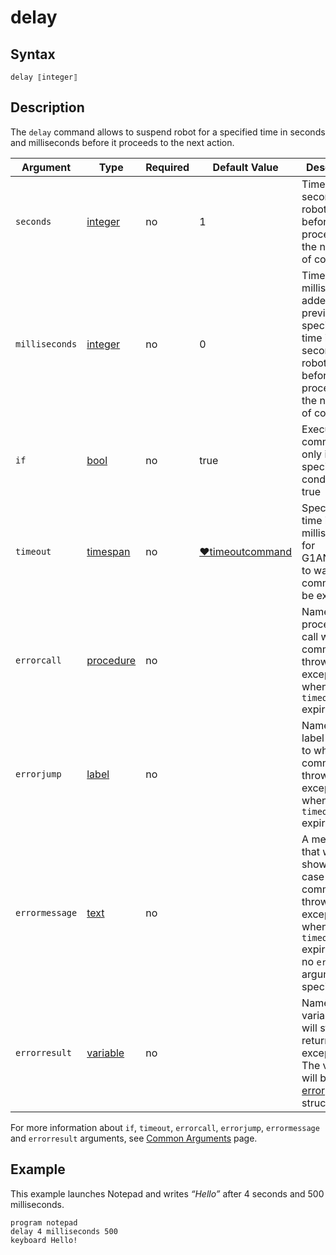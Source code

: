 # delay

## Syntax

```G1ANT
delay ⟦integer⟧
```

## Description

The `delay` command allows to suspend robot for a specified time in seconds and milliseconds before it proceeds to the next action.

| Argument | Type | Required | Default Value | Description |
| -------- | ---- | -------- | ------------- | ----------- |
|`seconds`| [integer](G1ANT.Language/G1ANT.Language/Structures/IntegerStructure.md) | no | 1 | Time in seconds for a robot to wait before it proceeds to the next line of code |
|`milliseconds`| [integer](G1ANT.Language/G1ANT.Language/Structures/IntegerStructure.md) | no | 0 | Time in milliseconds added to the previously specified time in seconds for a robot to wait before it proceeds to the next line of code |
| `if`           | [bool](G1ANT.Language/G1ANT.Language/Structures/BooleanStructure.md) | no       | true                                                        | Executes the command only if a specified condition is true   |
| `timeout`      | [timespan](G1ANT.Language/G1ANT.Language/Structures/TimeSpanStructure.md) | no       | [♥timeoutcommand](G1ANT.Manual/appendices/common-arguments.md) | Specifies time in milliseconds for G1ANT.Robot to wait for the command to be executed |
| `errorcall`    | [procedure](G1ANT.Language/G1ANT.Language/Structures/ProcedureStructure.md) | no       |                                                             | Name of a procedure to call when the command throws an exception or when a given `timeout` expires |
| `errorjump`    | [label](G1ANT.Language/G1ANT.Language/Structures/LabelStructure.md) | no       |                                                             | Name of the label to jump to when the command throws an exception or when a given `timeout` expires |
| `errormessage` | [text](G1ANT.Language/G1ANT.Language/Structures/TextStructure.md) | no       |                                                             | A message that will be shown in case the command throws an exception or when a given `timeout` expires, and no `errorjump` argument is specified |
| `errorresult`  | [variable](G1ANT.Language/G1ANT.Language/Structures/VariableStructure.md) | no       |                                                             | Name of a variable that will store the returned exception. The variable will be of [error](G1ANT.Language/G1ANT.Language/Structures/ErrorStructure.md) structure  |

For more information about `if`, `timeout`, `errorcall`, `errorjump`, `errormessage` and `errorresult` arguments, see [Common Arguments](G1ANT.Manual/appendices/common-arguments.md) page.

## Example

This example launches Notepad and writes *“Hello”* after 4 seconds and 500 milliseconds.

```G1ANT
program notepad
delay 4 milliseconds 500
keyboard Hello!
```

